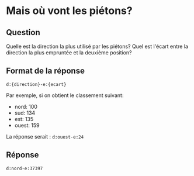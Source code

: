 # Mais où vont les piétons?

## Question

Quelle est la direction la plus utilisé par les piétons? Quel est l'écart entre la direction la plus empruntée et la deuxième position?

## Format de la réponse

`d:{direction}-e:{ecart}`

Par exemple, si on obtient le classement suivant:

- nord: 100
- sud: 134
- est: 135
- ouest: 159

La réponse serait : `d:ouest-e:24`

## Réponse

`d:nord-e:37397`
